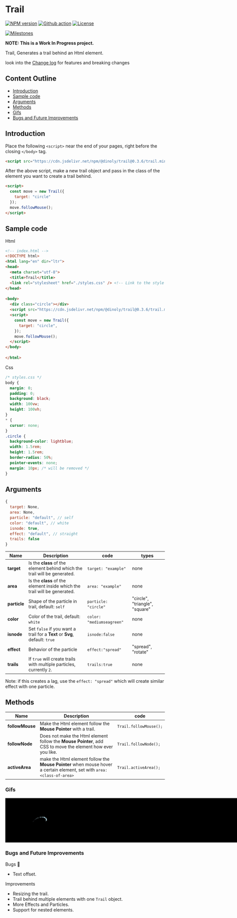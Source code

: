 # Trail
[![NPM version](https://img.shields.io/npm/v/@dinoly/trail/latest?color=blue&label=&logo=npm)](https://www.npmjs.com/package/@dinoly/trail)
[![Github action](https://img.shields.io/github/workflow/status/dinoly/trail/Quality?label=CI&logo=github)](https://github.com/dinoly/trail/actions/workflows/main.yml)
[![License](https://img.shields.io/github/license/dinoly/trail?color=white)](https://github.com/dinoly/trail/blob/main/LICENSE)

[![Milestones](https://img.shields.io/github/milestones/progress/dinoly/trail/1?style=social)](https://github.com/dinoly/trail/milestone/1)

**NOTE: This is a Work In Progress project.**

Trail, Generates a trail behind an Html element.

look into the [Change log](./CHANGELOG.md) for features and breaking changes

## Content Outline
- [Introduction](#introduction)
- [Sample code](#sample-code)
- [Arguments](#arguments)
- [Methods](#methods)
- [Gifs](#gifs)
- [Bugs and Future Improvements](#bugs-and-future-improvements)

## Introduction
Place the following `<script>` near the end of your pages, right before the closing `</body>` tag.

```html
<script src="https://cdn.jsdelivr.net/npm/@dinoly/trail@0.3.6/trail.min.js" crossorigin="anonymous"></script>
```
After the above script, make a new trail object and pass in the class of the element you want to create a trail behind.
```html
<script>
  const move = new Trail({
    target: "circle"
  });
  move.followMouse();
</script>
```

## Sample code
Html
```html
<!-- index.html -->
<!DOCTYPE html>
<html lang="en" dir="ltr">
<head>
  <meta charset="utf-8">
  <title>Trail</title>
  <link rel="stylesheet" href="./styles.css" /> <!-- Link to the style sheet with circle's custom styling  -->
</head>

<body>
  <div class="circle"></div>
  <script src="https://cdn.jsdelivr.net/npm/@dinoly/trail@0.3.6/trail.min.js" crossorigin="anonymous"></script>
  <script>
    const move = new Trail({
      target: "circle",
    });
    move.followMouse();
  </script>
</body>

</html>
```
Css
```css
/* styles.css */
body {
  margin: 0;
  padding: 0;
  background: black;
  width: 100vw;
  height: 100vh;
}
* {
  cursor: none;
}
.circle {
  background-color: lightblue;
  width: 1.5rem;
  height: 1.5rem;
  border-radius: 50%;
  pointer-events: none;
  margin: 10px; /* will be removed */
}
```


## Arguments
```js
{
  target: None,
  area: None,
  particle: "default", // self
  color: "default", // white
  isnode: true,
  effect: "default", // straight
  trails: false
}
```

| Name         | Description     | code | types |
|--------------|-----------|------------|-------|
| **target** | Is the **class** of the element behind which the trail will be generated. | `target: "example"`| none |
| **area** | Is the **class** of the element inside which the trail will be generated. | `area: "example"`| none |
| **particle** | Shape of the particle in trail, default: `self` | `particle: "circle"`| "circle", "triangle", "square" |
| **color** | Color of the trail, default: `white` | `color: "mediumseagreen"`| none |
| **isnode** | Set `false` if you want a trail for a **Text** or **Svg**, default: `true` | `isnode:false`| none |
| **effect** | Behavior of the particle | `effect:"spread"`| "spread", "rotate" |
| **trails** | If `true` will create trails with multiple particles, currently `2`. | `trails:true`| none |


Note: if this creates a lag, use the `effect: "spread"` which will create similar effect with one particle.


## Methods
| Name         | Description     | code
|--------------|   -----------   |------------|
| **followMouse** | Make the Html element follow the **Mouse Pointer** with a trail. | `Trail.followMouse();` |
| **followNode** | Does not make the Html element follow the **Mouse Pointer**, add CSS to move the element how ever you like. | `Trail.followNode();` |
| **activeArea** | make the Html element follow the **Mouse Pointer** when mouse hover a certain element, set with `area: <class-of-area>` | `Trail.activeArea();` |

### Gifs
<div style="display:flex;flex-direction:row;width:400px;">
  <img src="./followMouse.gif" alt="follow mouse" width="250px"/>
  <img src="./followNode.gif" alt="follow mouse" width="250px"/>
  <img src="./activeArea.gif" alt="follow mouse" width="250"/>
</div>

### Bugs and Future Improvements
Bugs :bug:
- Text offset.

Improvements
- Resizing the trail.
- Trail behind multiple elements with one `Trail` object.
- More Effects and Particles.
- Support for nested elements.
